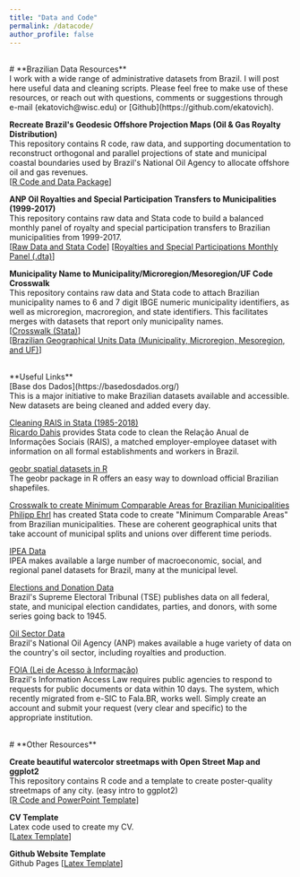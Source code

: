 ```yaml
---
title: "Data and Code"
permalink: /datacode/
author_profile: false
---
```

<br/>
# **Brazilian Data Resources**<br/> 
I work with a wide range of administrative datasets from Brazil. I will post here useful data and cleaning scripts. Please feel free to make use of these resources, or reach out with questions, comments or suggestions through e-mail (ekatovich@wisc.edu) or [Github](https://github.com/ekatovich). <br/> 

**Recreate Brazil's Geodesic Offshore Projection Maps (Oil & Gas Royalty Distribution)**<br/> 
This repository contains R code, raw data, and supporting documentation to reconstruct orthogonal and parallel projections of state and municipal coastal boundaries used by Brazil's National Oil Agency to allocate offshore oil and gas revenues. 
<br/> 
[[R Code and Data Package](https://github.com/ekatovich/Brazil_GeodesicProjections)] <br/> 


**ANP Oil Royalties and Special Participation Transfers to Municipalities (1999-2017)** <br/> 
This repository contains raw data and Stata code to build a balanced monthly panel of royalty and special participation transfers to Brazilian municipalities from 1999-2017.<br/> 
[[Raw Data and Stata Code](https://github.com/ekatovich/Royalties_and_SpecialParticipations)]  [[Royalties and Special Participations Monthly Panel (.dta)](https://github.com/ekatovich/Royalties_and_SpecialParticipations/blob/master/Data/Analysis/Royalties_and_SpecialPart_AnnualPanel_FINAL.dta)] <br/> 



**Municipality Name to Municipality/Microregion/Mesoregion/UF Code Crosswalk** <br/> 
This repository contains raw data and Stata code to attach Brazilian municipality names to 6 and 7 digit IBGE numeric municipality identifiers, as well as microregion, macroregion, and state identifiers. This facilitates merges with datasets that report only municipality names. <br/> 
[[Crosswalk (Stata)](https://github.com/ekatovich/Municipality_Name_ID_crosswalk)]  
[[Brazilian Geographical Units Data (Municipality, Microregion, Mesoregion, and UF)](https://github.com/ekatovich/Municipality_Name_ID_crosswalk/blob/master/Raw_Brazil_GeographicalUnits.csv)] <br/> 




<br/> 
**Useful Links** <br/> 
[Base dos Dados](https://basedosdados.org/)<br/> 
This is a major initiative to make Brazilian datasets available and accessible. New datasets are being cleaned and added every day. <br/> 

[Cleaning RAIS in Stata (1985-2018)](https://github.com/rdahis/clean_RAIS) <br/> 
[Ricardo Dahis](https://www.ricardodahis.com/) provides Stata code to clean the Relação Anual de Informações Sociais (RAIS), a matched employer-employee dataset with information on all formal establishments and workers in Brazil.  <br/> 

[geobr spatial datasets in R](https://cran.r-project.org/web/packages/geobr/vignettes/intro_to_geobr.html) <br/> 
The geobr package in R offers an easy way to download official Brazilian shapefiles.  <br/> 

[Crosswalk to create Minimum Comparable Areas for Brazilian Municipalities](https://sites.google.com/site/philippehrl/research) <br/> 
[Philipp Ehrl](https://sites.google.com/site/philippehrl/) has created Stata code to create "Minimum Comparable Areas" from Brazilian municipalities. These are coherent geographical units that take account of municipal splits and unions over different time periods.  <br/> 

[IPEA Data](http://www.ipeadata.gov.br/Default.aspx) <br/> 
IPEA makes available a large number of macroeconomic, social, and regional panel datasets for Brazil, many at the municipal level.  <br/> 

[Elections and Donation Data](http://www.tse.jus.br/eleicoes/estatisticas/repositorio-de-dados-eleitorais-1/repositorio-de-dados-eleitorais)<br/> 
Brazil's Supreme Electoral Tribunal (TSE) publishes data on all federal, state, and municipal election candidates, parties, and donors, with some series going back to 1945.<br/> 

[Oil Sector Data](http://www.anp.gov.br/dados-abertos-anp)<br/> 
Brazil's National Oil Agency (ANP) makes available a huge variety of data on the country's oil sector, including royalties and production. <br/> 

[FOIA (Lei de Acesso à Informação)](https://sistema.ouvidorias.gov.br/publico/Manifestacao/SelecionarTipoManifestacao.aspx)<br/> 
Brazil's Information Access Law requires public agencies to respond to requests for public documents or data within 10 days. The system, which recently migrated from e-SIC to Fala.BR, works well. Simply create an account and submit your request (very clear and specific) to the appropriate institution. <br/> 

<br/> 
# **Other Resources**<br/> 

**Create beautiful watercolor streetmaps with Open Street Map and ggplot2**<br/> 
This repository contains R code and a template to create poster-quality streetmaps of any city. (easy intro to ggplot2) <br/> 
[[R Code and PowerPoint Template](https://github.com/ekatovich/Streetmaps)]<br/> 

**CV Template**<br/> 
Latex code used to create my CV.<br/> 
[[Latex Template](https://github.com/ekatovich/CV_Template)]<br/> 

**Github Website Template**<br/>
Github Pages 
[[Latex Template](https://github.com/ekatovich/CV_Template)]<br/> 

